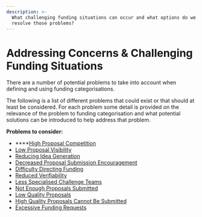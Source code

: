 ```yaml
---
description: >-
  What challenging funding situations can occur and what options do we have to
  resolve those problems?
---
```


# Addressing Concerns & Challenging Funding Situations

There are a number of potential problems to take into account when defining and using funding categorisations.

The following is a list of different problems that could exist or that should at least be considered. For each problem some detail is provided on the relevance of the problem to funding categorisation and what potential solutions can be introduced to help address that problem.



**Problems to consider:**

* ****[High Proposal Competition](high-proposal-competition/)&#x20;
* [Low Proposal Visibility](low-proposal-visibility.md)
* [Reducing Idea Generation](reducing-idea-generation.md)
* [Decreased Proposal Submission Encouragement](decreased-proposal-submission-encouragement.md)
* [Difficulty Directing Funding](difficulty-directing-funding.md)
* [Reduced Verifiability](reduced-verifiability.md)
* [Less Specialised Challenge Teams](less-specialised-challenge-teams.md)
* [Not Enough Proposals Submitted](not-enough-proposals-submitted.md)
* [Low Quality Proposals](low-quality-proposals.md)
* [High Quality Proposals Cannot Be Submitted](high-quality-proposals-cannot-be-submitted.md)
* [Excessive Funding Requests](excessive-funding-requests.md)
